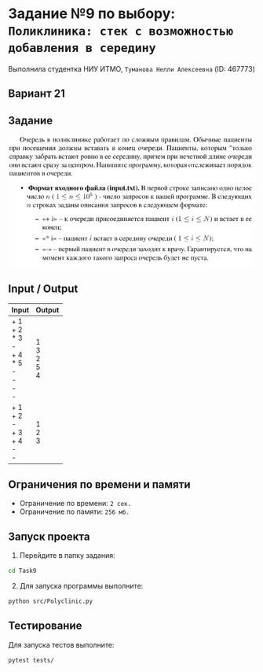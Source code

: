 # Задание №9 по выбору: `Поликлиника: стек с возможностью добавления в середину`
Выполнила студентка НИУ ИТМО, `Туманова Нелли Алексеевна` (ID: 467773)

## Вариант 21

## Задание 
![img.png](task.png)

## Input / Output 

| Input                                                             | Output                    |
|-------------------------------------------------------------------|---------------------------|
| + 1<br/>+ 2<br/>* 3<br/>-<br/>+ 4<br/>* 5<br/>-<br/>-<br/>-<br/>- | 1<br/>3<br/>2<br/>5<br/>4 |
| + 1<br/>+ 2<br/>-<br/>+ 3<br/>+ 4<br/>-<br/>-                     | 1<br/>2<br/>3             |

## Ограничения по времени и памяти

- Ограничение по времени: `2 сек.`
- Ограничение по памяти: `256 мб.`


## Запуск проекта
1. Перейдите в папку задания:
```bash
cd Task9
```

2. Для запуска программы выполните:
```bash
python src/Polyclinic.py
```

## Тестирование
Для запуска тестов выполните:
```bash
pytest tests/
```